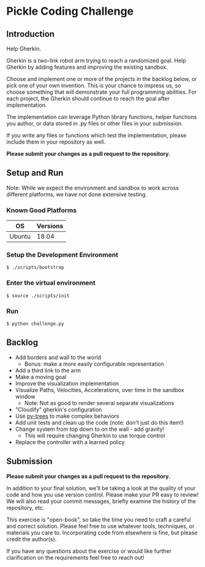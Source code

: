 # Pickle Coding Challenge

## Introduction
Help Gherkin.

Gherkin is a two-link robot arm trying to reach a randomized goal. Help Gherkin
by adding features and improving the existing sandbox.

Choose and implement one or more of the projects in the backlog below, or pick one of your own invention. This is your chance to impress us, so choose something that will demonstrate your full programming abilities. For each project, the Gherkin should continue to reach the goal after implementation.

The implementation can leverage Python library functions, helper functions you author, or data stored in .py files or other files in your submission.

If you write any files or functions which test the implementation, please include them in your repository as well.

**Please submit your changes as a pull request to the repository.**

## Setup and Run

Note: While we expect the environment and sandbox to work across different platforms, we have not done extensive testing.

### Known Good Platforms

| OS     | Versions |
|--------|----------|
| Ubuntu | 18.04    |


### Setup the Development Environment

```
$ ./scripts/bootstrap
```

### Enter the virtual environment

```
$ source ./scripts/init
```

### Run

```
$ python challenge.py
```


## Backlog

* Add borders and wall to the world
  * Bonus: make a more easily configurable representation
* Add a third link to the arm
* Make a moving goal
* Improve the visualization implementation
* Visualize Paths, Velocities, Accelerations, over time in the sandbox window
  * Note: Not as good to render several separate visualizations
* "Cloudify" gherkin's configuration
* Use [py-trees](https://py-trees.readthedocs.io/en/devel/) to make complex behaviors
* Add unit tests and clean up the code (note: don't just do this item!)
* Change system from top down to on the wall - add gravity!
  * This will require changing Gherkin to use torque control
* Replace the controller with a learned policy

## Submission

**Please submit your changes as a pull request to the repository.**

In addition to your final solution, we'll be taking a look at the quality of your code and how you use version control. Please make your PR easy to review! We will also read your commit messages, briefly examine the history of the repository, etc.

This exercise is "open-book", so take the time you need to craft a careful and correct solution. Please feel free to use whatever tools, techniques, or materials you care to. Incorporating code from elsewhere is fine, but please credit the author(s).

If you have any questions about the exercise or would like further clarification on the requirements feel free to reach out!
